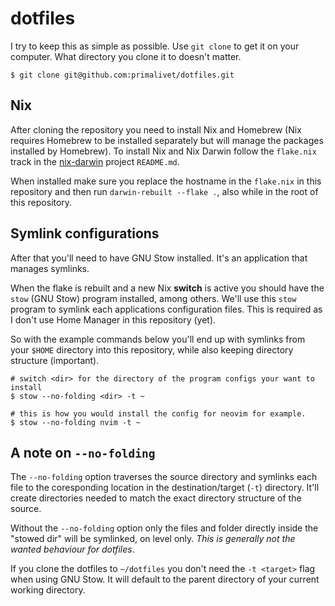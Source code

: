 # dotfiles

I try to keep this as simple as possible. Use `git clone` to get it on your
computer. What directory you clone it to doesn't matter.

```
$ git clone git@github.com:primalivet/dotfiles.git
```

## Nix

After cloning the repository you need to install Nix and Homebrew (Nix requires Homebrew to be installed separately but will manage the packages installed by Homebrew). To install Nix and Nix Darwin follow the `flake.nix` track in the [nix-darwin](https://github.com/LnL7/nix-darwin) project `README.md`.

When installed make sure you replace the hostname in the `flake.nix` in this repository and then run `darwin-rebuilt --flake .`, also while in the root of this repository.

## Symlink configurations

After that you'll need to have GNU Stow installed. It's an application that
manages symlinks.

When the flake is rebuilt and a new Nix __switch__ is active you should have the `stow` (GNU Stow) program installed, among others. We'll use this `stow` program to symlink each applications configuration files. This is required as I don't use Home Manager in this repository (yet).

So with the example commands below you'll end up with symlinks from your `$HOME` directory into this repository, while also keeping directory structure (important).

```
# switch <dir> for the directory of the program configs your want to install
$ stow --no-folding <dir> -t ~

# this is how you would install the config for neovim for example.
$ stow --no-folding nvim -t ~
```

## A note on `--no-folding`

The `--no-folding` option traverses the source directory and symlinks each file
to the coresponding location in the destination/target (`-t`) directory. It'll
create directories needed to match the exact directory structure of the source.

Without the `--no-folding` option only the files and folder directly inside
the "stowed dir" will be symlinked, on level only. _This is generally not the
wanted behaviour for dotfiles_.

If you clone the dotfiles to `~/dotfiles` you don't need the `-t <target>` flag
when using GNU Stow. It will default to the parent directory of your current
working directory.
